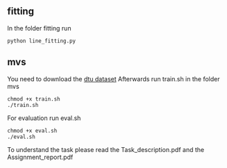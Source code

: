 ## fitting
In the folder fitting run
```
python line_fitting.py
```
## mvs
You need to download the [dtu dataset](https://roboimagedata.compute.dtu.dk/)
Afterwards run train.sh in the folder mvs
```
chmod +x train.sh
./train.sh
```
For evaluation run eval.sh 
```
chmod +x eval.sh
./eval.sh
```

To understand the task please read the Task_description.pdf and the Assignment_report.pdf